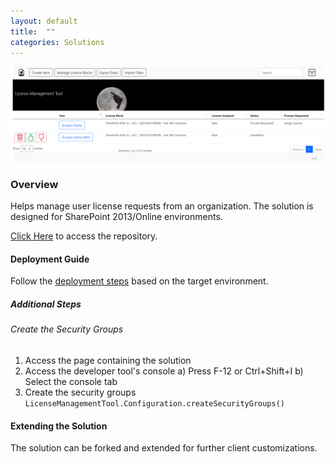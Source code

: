 ```yaml
---
layout: default
title:  ""
categories: Solutions
---
```

![Demo](/images/lmt.png)

### Overview

Helps manage user license requests from an organization. The solution is designed for SharePoint 2013/Online environments.

[Click Here](https://github.com/datta-framework/lmt) to access the repository.

#### Deployment Guide

Follow the [deployment steps](/jump-start-projects/overview/deployment) based on the target environment.

##### Additional Steps

###### Create the Security Groups

1. Access the page containing the solution
2. Access the developer tool's console
   a) Press F-12 or Ctrl+Shift+I
   b) Select the console tab
3. Create the security groups
   `LicenseManagementTool.Configuration.createSecurityGroups()`

#### Extending the Solution

The solution can be forked and extended for further client customizations.
